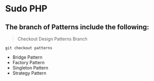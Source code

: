 # Sudo PHP
## The branch of Patterns include the following:
> Checkout Design Patterns Branch
```
git checkout patterns
```
- Bridge Pattern
- Factory Pattern
- Singleton Pattern
- Strategy Pattern

